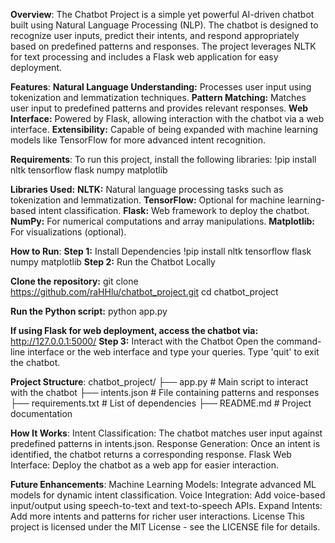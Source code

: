 **Overview**:
The Chatbot Project is a simple yet powerful AI-driven chatbot built using Natural Language Processing (NLP). The chatbot is designed to recognize user inputs, predict their intents, and respond appropriately based on predefined patterns and responses. The project leverages NLTK for text processing and includes a Flask web application for easy deployment.

**Features**:
**Natural Language Understanding:** Processes user input using tokenization and lemmatization techniques.
**Pattern Matching:** Matches user input to predefined patterns and provides relevant responses.
**Web Interface:** Powered by Flask, allowing interaction with the chatbot via a web interface.
**Extensibility:** Capable of being expanded with machine learning models like TensorFlow for more advanced intent recognition.

**Requirements**:
To run this project, install the following libraries:
!pip install nltk tensorflow flask numpy matplotlib

**Libraries Used:**
**NLTK:** Natural language processing tasks such as tokenization and lemmatization.
**TensorFlow:** Optional for machine learning-based intent classification.
**Flask:** Web framework to deploy the chatbot.
**NumPy:** For numerical computations and array manipulations.
**Matplotlib:** For visualizations (optional).

**How to Run**:
**Step 1:** Install Dependencies
!pip install nltk tensorflow flask numpy matplotlib
**Step 2:** Run the Chatbot Locally

**Clone the repository:**
git clone https://github.com/raHHlu/chatbot_project.git
cd chatbot_project

**Run the Python script:**
python app.py

**If using Flask for web deployment, access the chatbot via:**
http://127.0.0.1:5000/
**Step 3:** Interact with the Chatbot
Open the command-line interface or the web interface and type your queries.
Type 'quit' to exit the chatbot.

**Project Structure**:
chatbot_project/
├── app.py                # Main script to interact with the chatbot
├── intents.json          # File containing patterns and responses
├── requirements.txt      # List of dependencies
├── README.md             # Project documentation

**How It Works**:
Intent Classification: The chatbot matches user input against predefined patterns in intents.json.
Response Generation: Once an intent is identified, the chatbot returns a corresponding response.
Flask Web Interface: Deploy the chatbot as a web app for easier interaction.

**Future Enhancements**:
Machine Learning Models: Integrate advanced ML models for dynamic intent classification.
Voice Integration: Add voice-based input/output using speech-to-text and text-to-speech APIs.
Expand Intents: Add more intents and patterns for richer user interactions.
License
This project is licensed under the MIT License - see the LICENSE file for details.








